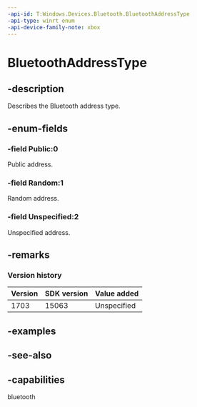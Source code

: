 ```yaml
---
-api-id: T:Windows.Devices.Bluetooth.BluetoothAddressType
-api-type: winrt enum
-api-device-family-note: xbox
---
```


<!-- Enumeration syntax
public enum Windows.Devices.Bluetooth.BluetoothAddressType : int
-->

# BluetoothAddressType

## -description
Describes the Bluetooth address type.

## -enum-fields
### -field Public:0
Public address.

### -field Random:1
Random address.

### -field Unspecified:2
Unspecified address.

## -remarks

### Version history

| Version | SDK version | Value added |
| -- | -- | -- |
| 1703 | 15063 | Unspecified |

## -examples

## -see-also

## -capabilities
bluetooth

